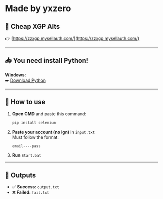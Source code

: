 # Made by yxzero

## 💸 Cheap XGP Alts  
👉 [https://zzxgp.mysellauth.com/](https://zzxgp.mysellauth.com/)

---

## 📥 You need install Python!

**Windows:**  
➡️ [Download Python](https://www.python.org/downloads/)

---

## 🚀 How to use

1. **Open CMD** and paste this command:

   ```bash
   pip install selenium
   ```

2. **Paste your account (no ign)** in `input.txt`  
   Must follow the format:

   ```txt
   email----pass
   ```

3. **Run** `Start.bat`

---

## 📄 Outputs

- ✅ **Success:** `output.txt`  
- ❌ **Failed:** `fail.txt`
